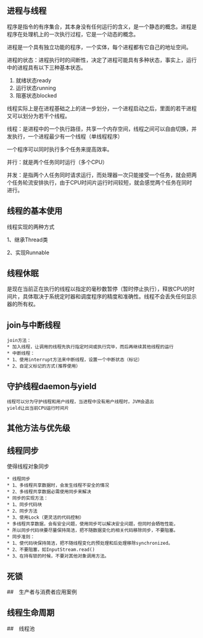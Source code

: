 ## 进程与线程
程序是指令的有序集合，其本身没有任何运行的含义，是一个静态的概念。进程是程序在处理机上的一次执行过程，它是一个动态的概念。

进程是一个具有独立功能的程序，一个实体，每个进程都有它自己的地址空间。

进程的状态：进程执行时的间断性，决定了进程可能具有多种状态，事实上，运行中的进程具有以下三种基本状态。

1. 就绪状态ready
2. 运行状态running
3. 阻塞状态blocked

线程实际上是在进程基础之上的进一步划分，一个进程启动之后，里面的若干进程又可以划分为若干个线程。

线程：是进程中的一个执行路径，共享一个内存空间，线程之间可以自由切换，并发执行，一个进程最少有一个线程（单线程程序）

一个程序可以同时执行多个任务来提高效率。

并行：就是两个任务同时运行（多个CPU）

并发：是指两个人任务同时请求运行，而处理器一次只能接受一个任务，就会把两个任务轮流安排执行，由于CPU时间片运行时间较短，就会感觉两个任务在同时进行。

## 线程的基本使用

线程实现的两种方式

1、继承Thread类

2、实现Runnable

## 线程休眠

是现在当前正在执行的线程以指定的毫秒数暂停（暂时停止执行），释放CPU的时间片，具体取决于系统定时器和调度程序的精度和准确性。线程不会丢失任何显示器的所有权。

## join与中断线程

```
join方法：
* 加入线程，让调用的线程先执行指定时间或执行完毕，而后再继续其他线程的运行
* 中断线程：
* 1、使用interrupt方法来中断线程，设置一个中断状态（标记）
* 2、自定义标记的方式(推荐使用）
```

## 守护线程daemon与yield

```
线程可以分为守护线程和用户线程，当进程中没有用户线程时，JVM会退出
yield让出当前CPU运行时间片
```

## 其他方法与优先级

## 线程同步

使得线程对象同步

```
* 线程同步
* 1、多线程共享数据时，会发生线程不安全的情况
* 2、多线程共享数据必需使用同步来解决
* 同步的实现方法：
* 1、同步代码块
* 2、同步方法
* 3、使用Lock（更灵活的代码控制）
* 多线程共享数据，会有安全问题，使用同步可以解决安全问题，但同时会牺牲性能，
* 所以同步代码块要尽量保持简洁，把不随数据变化的相关代码移除同步，不要阻塞。
* 同步准则：
* 1、使代码块保持简洁，把不随线程变化的预处理和后处理移除synchronized。
* 2、不要阻塞，如InputStream.read()
* 3、在持有锁的时候，不要对其他对象调用方法。
```

## 死锁

##　生产者与消费者应用案例

## 线程生命周期

##　线程池
